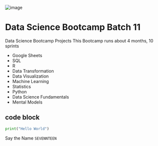 ![image](https://github.com/user-attachments/assets/b3e428a0-e4fc-4224-bd1e-d2349f287ad6)

# Data Science Bootcamp Batch 11
Data Science Bootcamp Projects
This Bootcamp runs about 4 months, 10 sprints

- Google Sheets
- SQL
- R
- Data Transformation
- Data Visualization
- Machine Learning
- Statistics
- Python
- Data Science Fundamentals
- Mental Models

## code block
```Python
print("Hello World")
```

Say the Name `SEVENNTEEN`
